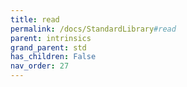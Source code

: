 ```yaml
---
title: read
permalink: /docs/StandardLibrary#read
parent: intrinsics
grand_parent: std
has_children: False
nav_order: 27
---
```

